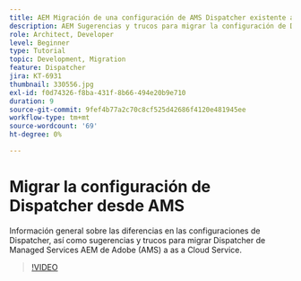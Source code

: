 ```yaml
---
title: AEM Migración de una configuración de AMS Dispatcher existente a la configuración as a Cloud Service de la
description: AEM Sugerencias y trucos para migrar la configuración de Dispatcher de de Adobe Managed Services AEM (AMS) a la configuración de Dispatcher de as a Cloud Service.
role: Architect, Developer
level: Beginner
type: Tutorial
topic: Development, Migration
feature: Dispatcher
jira: KT-6931
thumbnail: 330556.jpg
exl-id: f0d74326-f8ba-431f-8b66-494e20b9e710
duration: 9
source-git-commit: 9fef4b77a2c70c8cf525d42686f4120e481945ee
workflow-type: tm+mt
source-wordcount: '69'
ht-degree: 0%

---
```


# Migrar la configuración de Dispatcher desde AMS

Información general sobre las diferencias en las configuraciones de Dispatcher, así como sugerencias y trucos para migrar Dispatcher de Managed Services AEM de Adobe (AMS) a as a Cloud Service.

>[!VIDEO](https://video.tv.adobe.com/v/330556?quality=12&learn=on)
